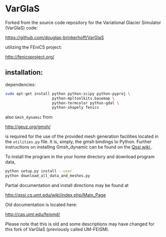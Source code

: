 VarGlaS
=======

Forked from the source code repository for the Variational Glacier Simulator (VarGlaS) code:

https://github.com/douglas-brinkerhoff/VarGlaS

utilizing the FEniCS project:

http://fenicsproject.org/

installation:
-------------

dependencies:

```bash
sudo apt-get install python python-scipy python-pyproj \
                     python-mpltoolkits.basemap \
                     python-termcolor python-gdal \
                     python-shapely fenics
```

also ```Gmsh_dynamic``` from

http://geuz.org/gmsh/

is required for the use of the provided mesh generation facilities located in the ```utilities.py``` file. It is, simply, the gmsh bindings to Python. Further instrucitons on installing Gmsh_dynamic can be found on the [Qssi wiki ](http://qssi.cs.umt.edu/wiki/index.php/Setup).

To install the program in the your home directory and download program data,

```bash
python setup.py install --user
python download_all_data_and_meshes.py
```


Partial documentation and install directions may be found at

http://qssi.cs.umt.edu/wiki/index.php/Main_Page

Old documentation is located here:

http://cas.umt.edu/feismd/

Please note that this is old and some descriptions may have changed for this fork of VarGlaS (previously called UM-FEISM).

